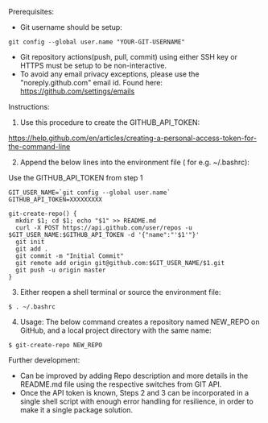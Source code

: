 
Prerequisites:

 - Git username should be setup:
 ```
 git config --global user.name "YOUR-GIT-USERNAME"
 ```
 - Git repository actions(push, pull, commit) using either SSH key or HTTPS must be setup to be non-interactive.
 - To avoid any email privacy exceptions, please use the "noreply.github.com" email id. Found here:
 https://github.com/settings/emails
 


Instructions:

1. Use this procedure to create the GITHUB_API_TOKEN:

https://help.github.com/en/articles/creating-a-personal-access-token-for-the-command-line

2. Append the below lines into the environment file ( for e.g. ~/.bashrc):

Use the GITHUB_API_TOKEN from step 1

```
GIT_USER_NAME=`git config --global user.name`
GITHUB_API_TOKEN=XXXXXXXXX

git-create-repo() {
  mkdir $1; cd $1; echo "$1" >> README.md
  curl -X POST https://api.github.com/user/repos -u $GIT_USER_NAME:$GITHUB_API_TOKEN -d '{"name":"'$1'"}'
  git init
  git add .
  git commit -m "Initial Commit"
  git remote add origin git@github.com:$GIT_USER_NAME/$1.git
  git push -u origin master
}

```

3. Either reopen a shell terminal or source the environment file:
```
$ . ~/.bashrc
```
4. Usage: The below command creates a repository named NEW_REPO on GitHub, and a local project directory with the same name:
```
$ git-create-repo NEW_REPO
```

Further development:

- Can be improved by adding Repo description and more details in the README.md file using the respective switches from GIT API.
- Once the API token is known, Steps 2 and 3 can be incorporated in a single shell script with enough error handling for resilience, in order to make it a single package solution.
